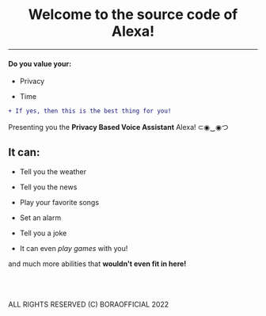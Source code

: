 <h1 align="center">Welcome to the source code of Alexa!</h1>

---

<h4>Do you value your:</h4>

- Privacy

- Time

```diff
+ If yes, then this is the best thing for you!
```

Presenting you the **Privacy Based Voice Assistant** Alexa! ⊂◉‿◉つ

<h2>It can:</h2>

- Tell you the weather

- Tell you the news

- Play your favorite songs

- Set an alarm

- Tell you a joke

- It can even *play games* with you!

and much more abilities that **wouldn't even fit in here!**


<br>
<br>
<br>
ALL RIGHTS RESERVED (C) BORAOFFICIAL 2022
